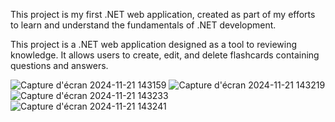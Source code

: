 This project is my first .NET web application, created as part of my efforts to learn and understand the fundamentals of .NET development.

This project is a .NET web application designed as a tool to reviewing knowledge. It allows users to create, edit, and delete flashcards containing questions and answers.


![Capture d'écran 2024-11-21 143159](https://github.com/user-attachments/assets/4dbeec5a-5265-4624-b7a1-6c97c474b936)
![Capture d'écran 2024-11-21 143219](https://github.com/user-attachments/assets/0bb1d58c-128c-47c9-b3a2-05039db5d913)
![Capture d'écran 2024-11-21 143233](https://github.com/user-attachments/assets/4620dba5-6a08-4f28-9aa8-d0b577a4f391)
![Capture d'écran 2024-11-21 143241](https://github.com/user-attachments/assets/0b103835-37b8-472a-892c-17bc5d244a42)
